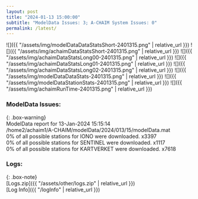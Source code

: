 ```yaml
---
layout: post
title: "2024-01-13 15:00:00"
subtitle: "ModelData Issues: 3; A-CHAIM System Issues: 0"
permalink: /latest/
---
```


![]({{ "/assets/img/modelDataDataStatsShort-2401315.png" | relative_url }})
![]({{ "/assets/img/achaimDataStatsShort-2401315.png" | relative_url }})
![]({{ "/assets/img/achaimDataStatsLong00-2401315.png" | relative_url }})
![]({{ "/assets/img/achaimDataStatsLong01-2401315.png" | relative_url }})
![]({{ "/assets/img/achaimDataStatsLong02-2401315.png" | relative_url }})
![]({{ "/assets/img/modelDataDataStats-2401315.png" | relative_url }})
![]({{ "/assets/img/modelDataStationStats-2401315.png" | relative_url }})
![]({{ "/assets/img/achaimRunTime-2401315.png" | relative_url }})


### ModelData Issues:  
  
{: .box-warning}  
 ModelData report for 13-Jan-2024 15:15:14   
 /home2/achaim1/A-CHAIM/modelData/2024/013/15/modelData.mat   
 0% of all possible stations for IONO were downloaded. x3397   
 0% of all possible stations for SENTINEL were downloaded. x1117   
 0% of all possible stations for KARTVERKET were downloaded. x7618   
  


### Logs:  
  
{: .box-note}  
[Logs.zip]({{ "/assets/other/logs.zip" | relative_url }})  
[Log Info]({{ "/logInfo" | relative_url }})  
